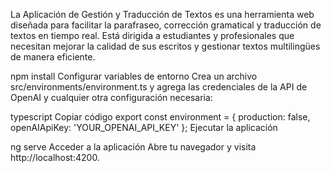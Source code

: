 
La Aplicación de Gestión y Traducción de Textos es una herramienta web diseñada para facilitar la parafraseo, corrección gramatical y traducción de textos en tiempo real. Está dirigida a estudiantes y profesionales que necesitan mejorar la calidad de sus escritos y gestionar textos multilingües de manera eficiente.


npm install
Configurar variables de entorno
Crea un archivo src/environments/environment.ts y agrega las credenciales de la API de OpenAI y cualquier otra configuración necesaria:

typescript
Copiar código
export const environment = {
  production: false,
  openAIApiKey: 'YOUR_OPENAI_API_KEY'
};
Ejecutar la aplicación

ng serve
Acceder a la aplicación
Abre tu navegador y visita http://localhost:4200.

